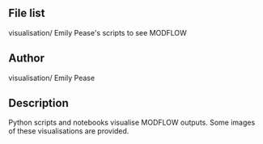 File list
---------
visualisation/  Emily Pease's scripts to see MODFLOW

Author
------
visualisation/  Emily Pease

Description
-----------
Python scripts and notebooks visualise MODFLOW outputs.
Some images of these visualisations are provided.
